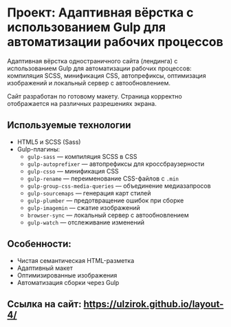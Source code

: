 # Проект: Адаптивная вёрстка с использованием Gulp для автоматизации рабочих процессов

Адаптивная вёрстка одностраничного сайта (лендинга) с использованием Gulp для автоматизации рабочих процессов: компиляция SCSS, минификация CSS, автопрефиксы, оптимизация изображений и локальный сервер с автообновлением.

Сайт разработан по готовому макету. Страница корректно отображается на различных разрешениях экрана.

## Используемые технологии

- HTML5 и SCSS (Sass)
- Gulp-плагины:
  - `gulp-sass` — компиляция SCSS в CSS
  - `gulp-autoprefixer` — автопрефиксы для кроссбраузерности
  - `gulp-csso` — минификация CSS
  - `gulp-rename` — переименование CSS-файлов с `.min`
  - `gulp-group-css-media-queries` — объединение медиазапросов
  - `gulp-sourcemaps` — генерация карт стилей
  - `gulp-plumber` — предотвращение ошибок при сборке
  - `gulp-imagemin` — сжатие изображений
  - `browser-sync` — локальный сервер с автообновлением
  - `gulp-watch` — отслеживание изменений

## Особенности:

-	Чистая семантическая HTML-разметка
-	Адаптивный макет
-	Оптимизированные изображения
-	Автоматизация сборки через Gulp

## Ссылка на сайт: https://ulzirok.github.io/layout-4/
